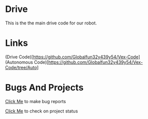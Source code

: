 # Drive
This is the the main drive code for our robot.

# Links
(Drive Code)[https://github.com/Globalfun32y439y54/Vex-Code]
(Autonomous Code)[https://github.com/Globalfun32y439y54/Vex-Code/tree/Auto]

# Bugs And Projects
[Click Me](https://github.com/Globalfun32y439y54/Vex-Code/issues) to make bug reports

[Click Me](https://github.com/users/Globalfun32y439y54/projects/1) to check on project status